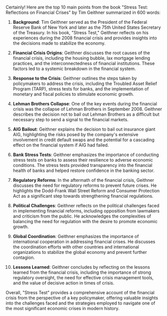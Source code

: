 Certainly! Here are the top 10 main points from the book "Stress Test: Reflections on Financial Crises" by Tim Geithner summarized in 600 words:

1. **Background**: Tim Geithner served as the President of the Federal Reserve Bank of New York and later as the 75th United States Secretary of the Treasury. In his book, "Stress Test," Geithner reflects on his experiences during the 2008 financial crisis and provides insights into the decisions made to stabilize the economy.

2. **Financial Crisis Origins**: Geithner discusses the root causes of the financial crisis, including the housing bubble, lax mortgage lending practices, and the interconnectedness of financial institutions. These factors led to a systemic breakdown in the financial system.

3. **Response to the Crisis**: Geithner outlines the steps taken by policymakers to address the crisis, including the Troubled Asset Relief Program (TARP), stress tests for banks, and the implementation of monetary and fiscal policies to stimulate economic growth.

4. **Lehman Brothers Collapse**: One of the key events during the financial crisis was the collapse of Lehman Brothers in September 2008. Geithner describes the decision not to bail out Lehman Brothers as a difficult but necessary step to send a signal to the financial markets.

5. **AIG Bailout**: Geithner explains the decision to bail out insurance giant AIG, highlighting the risks posed by the company's extensive involvement in credit default swaps and the potential for a cascading effect on the financial system if AIG had failed.

6. **Bank Stress Tests**: Geithner emphasizes the importance of conducting stress tests on banks to assess their resilience to adverse economic conditions. The stress tests provided transparency into the financial health of banks and helped restore confidence in the banking sector.

7. **Regulatory Reforms**: In the aftermath of the financial crisis, Geithner discusses the need for regulatory reforms to prevent future crises. He highlights the Dodd-Frank Wall Street Reform and Consumer Protection Act as a significant step towards strengthening financial regulations.

8. **Political Challenges**: Geithner reflects on the political challenges faced in implementing financial reforms, including opposition from lawmakers and criticism from the public. He acknowledges the complexities of balancing the need for regulation with the desire to promote economic growth.

9. **Global Coordination**: Geithner emphasizes the importance of international cooperation in addressing financial crises. He discusses the coordination efforts with other countries and international organizations to stabilize the global economy and prevent further contagion.

10. **Lessons Learned**: Geithner concludes by reflecting on the lessons learned from the financial crisis, including the importance of strong regulatory oversight, the need for effective crisis management tools, and the value of decisive action in times of crisis.

Overall, "Stress Test" provides a comprehensive account of the financial crisis from the perspective of a key policymaker, offering valuable insights into the challenges faced and the strategies employed to navigate one of the most significant economic crises in modern history.